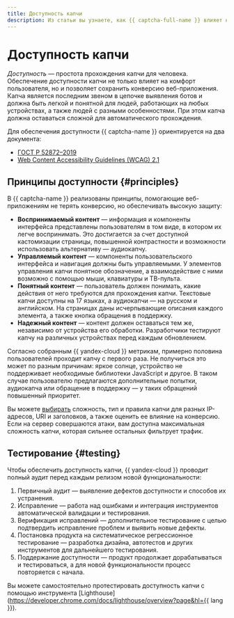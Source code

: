 ```yaml
---
title: Доступность капчи
description: Из статьи вы узнаете, как {{ captcha-full-name }} влияет на конверсию сайта и обеспечивает простоту прохождения для человека, оставаясь надежной защитой от роботов.
---
```


# Доступность капчи

_Доступность_ — простота прохождения капчи для человека. Обеспечение доступности капчи не только влияет на комфорт пользователя, но и позволяет сохранить конверсию веб-приложения. Капча является последним звеном в цепочке выявления ботов и должна быть легкой и понятной для людей, работающих на любых устройствах, а также людей с разными особенностями. При этом капча должна оставаться сложной для автоматического прохождения.

Для обеспечения доступности {{ captcha-name }} ориентируется на два документа:

* [ГОСТ Р 52872–2019](https://protect.gost.ru/document1.aspx?control=31&id=233736)
* [Web Content Accessibility Guidelines (WCAG) 2.1](https://www.w3.org/TR/WCAG21/)

## Принципы доступности {#principles}

В {{ captcha-name }} реализованы принципы, помогающие веб-приложениям не терять конверсию, но обеспечивать высокую защиту:

* **Воспринимаемый контент** — информация и компоненты интерфейса представлены пользователям в том виде, в котором их легче воспринимать. Это достигается за счет доступной кастомизации страницы, повышенной контрастности и возможности использовать альтернативу — аудиокапчу.
* **Управляемый контент** — компоненты пользовательского интерфейса и навигация должны быть управляемыми. У элементов управления капчи понятное обозначение, а взаимодействие с ними возможно с помощью мыши, клавиатуры и ТВ-пульта.
* **Понятный контент** — пользователь должен понимать, какие действия от него требуются для прохождения капчи. Текстовые капчи доступны на 17 языках, а аудиокапчи — на русском и английском. На страницах даны исчерпывающие описания каждого элемента, а также кнопка обращения в поддержку.
* **Надежный контент** — контент должен оставаться тем же, независимо от устройства его обработки. Разработчики тестируют капчу на различных устройствах перед каждым обновлением.

Согласно собранным {{ yandex-cloud }} метрикам, примерно половина пользователей проходит капчу с первого раза. Не получиться это может по разным причинам: яркое солнце, устройство не поддерживает необходимые библиотеки JavaScript и другое. В таком случае пользователю предлагаются дополнительные попытки, аудиокапча или обращение в поддержку — у таких обращений повышенный приоритет.

Вы можете [выбирать](captcha-variants.md) сложность, тип и правила капчи для разных IP-адресов, URI и заголовков, а также оценить ее влияние на конверсию. Если на сервер совершаются атаки, вам доступна максимальная сложность капчи, которая сильнее остальных фильтрует трафик.

## Тестирование {#testing}

Чтобы обеспечить доступность капчи, {{ yandex-cloud }} проводит полный аудит перед каждым релизом новой функциональности:

1. Первичный аудит — выявление дефектов доступности и способов их устранения.
1. Исправление — работа над ошибками и интеграция инструментов автоматической валидации и тестирования.
1. Верификация исправлений — дополнительное тестирование с целью подтвердить исправление проблем и выявить новые дефекты.
1. Постановка продукта на систематическое регрессионное тестирование — разработка дизайна, автотестов и других инструментов для дальнейшего тестирования.
1. Поддержание доступности — продукт продолжает дорабатываться и тестироваться, а для новой функциональности процесс повторяется с начала.

Вы можете самостоятельно протестировать доступность капчи с помощью инструмента [Lighthouse](https://developer.chrome.com/docs/lighthouse/overview?page&hl={{ lang }}).